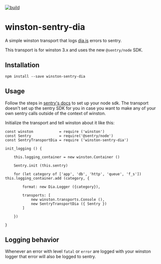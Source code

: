 [![build](https://github.com/jonny64/winston-sentry-dia/actions/workflows/build.yml/badge.svg)](https://github.com/jonny64/winston-sentry-dia/actions/workflows/build.yml)

# winston-sentry-dia

A simple winston transport that logs [dia.js](https://github.com/do-/dia.js/) errors to sentry.

This transport is for winston 3.x and uses the new `@sentry/node` SDK.

## Installation

```
npm install --save winston-sentry-dia
```

## Usage

Follow the steps in [sentry's docs](https://docs.sentry.io/error-reporting/quickstart/?platform=node) to set up your node sdk. The transport doesn't set up the sentry SDK for you in case you want to make any of your own sentry calls outside of the context of winston.

Initialize the transport and tell winston about it like this:

```
const winston            = require ('winston')
const Sentry             = require('@sentry/node')
const SentryTransportDia = require ('winston-sentry-dia')

init_logging () {

	this.logging_container = new winston.Container ()

	Sentry.init (this.sentry)

	for (let category of ['app', 'db', 'http', 'queue', 'f_s']) this.logging_container.add (category, {

		format: new Dia.Logger ({category}),

		transports: [
			new winston.transports.Console (),
			new SentryTransportDia ({ Sentry })
		]

	})

}

```

## Logging behavior

Whenever an error with level `fatal` or `error` are logged with your winston logger that error will also be logged to sentry.
